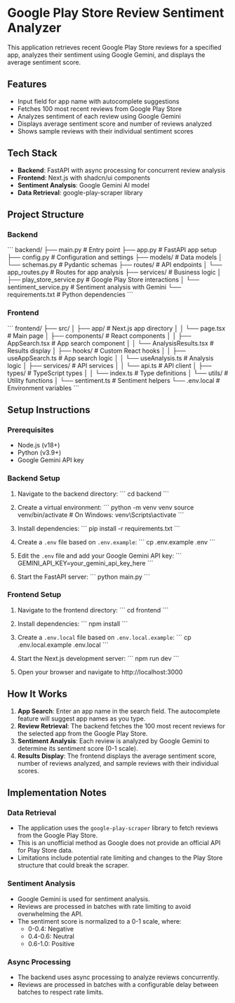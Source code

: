 # Google Play Store Review Sentiment Analyzer

This application retrieves recent Google Play Store reviews for a specified app, analyzes their sentiment using Google Gemini, and displays the average sentiment score.

## Features

- Input field for app name with autocomplete suggestions
- Fetches 100 most recent reviews from Google Play Store
- Analyzes sentiment of each review using Google Gemini
- Displays average sentiment score and number of reviews analyzed
- Shows sample reviews with their individual sentiment scores

## Tech Stack

- **Backend**: FastAPI with async processing for concurrent review analysis
- **Frontend**: Next.js with shadcn/ui components
- **Sentiment Analysis**: Google Gemini AI model
- **Data Retrieval**: google-play-scraper library

## Project Structure

### Backend

\`\`\`
backend/
├── main.py                 # Entry point
├── app.py                  # FastAPI app setup
├── config.py               # Configuration and settings
├── models/                 # Data models
│   └── schemas.py          # Pydantic schemas
├── routes/                 # API endpoints
│   └── app_routes.py       # Routes for app analysis
├── services/               # Business logic
│   ├── play_store_service.py  # Google Play Store interactions
│   └── sentiment_service.py   # Sentiment analysis with Gemini
└── requirements.txt        # Python dependencies
\`\`\`

### Frontend

\`\`\`
frontend/
├── src/
│   ├── app/                # Next.js app directory
│   │   └── page.tsx        # Main page
│   ├── components/         # React components
│   │   ├── AppSearch.tsx   # App search component
│   │   └── AnalysisResults.tsx  # Results display
│   ├── hooks/              # Custom React hooks
│   │   ├── useAppSearch.ts # App search logic
│   │   └── useAnalysis.ts  # Analysis logic
│   ├── services/           # API services
│   │   └── api.ts          # API client
│   ├── types/              # TypeScript types
│   │   └── index.ts        # Type definitions
│   └── utils/              # Utility functions
│       └── sentiment.ts    # Sentiment helpers
└── .env.local              # Environment variables
\`\`\`

## Setup Instructions

### Prerequisites

- Node.js (v18+)
- Python (v3.9+)
- Google Gemini API key

### Backend Setup

1. Navigate to the backend directory:
   \`\`\`
   cd backend
   \`\`\`

2. Create a virtual environment:
   \`\`\`
   python -m venv venv
   source venv/bin/activate  # On Windows: venv\Scripts\activate
   \`\`\`

3. Install dependencies:
   \`\`\`
   pip install -r requirements.txt
   \`\`\`

4. Create a `.env` file based on `.env.example`:
   \`\`\`
   cp .env.example .env
   \`\`\`

5. Edit the `.env` file and add your Google Gemini API key:
   \`\`\`
   GEMINI_API_KEY=your_gemini_api_key_here
   \`\`\`

6. Start the FastAPI server:
   \`\`\`
   python main.py
   \`\`\`

### Frontend Setup

1. Navigate to the frontend directory:
   \`\`\`
   cd frontend
   \`\`\`

2. Install dependencies:
   \`\`\`
   npm install
   \`\`\`

3. Create a `.env.local` file based on `.env.local.example`:
   \`\`\`
   cp .env.local.example .env.local
   \`\`\`

4. Start the Next.js development server:
   \`\`\`
   npm run dev
   \`\`\`

5. Open your browser and navigate to http://localhost:3000

## How It Works

1. **App Search**: Enter an app name in the search field. The autocomplete feature will suggest app names as you type.
2. **Review Retrieval**: The backend fetches the 100 most recent reviews for the selected app from the Google Play Store.
3. **Sentiment Analysis**: Each review is analyzed by Google Gemini to determine its sentiment score (0-1 scale).
4. **Results Display**: The frontend displays the average sentiment score, number of reviews analyzed, and sample reviews with their individual scores.

## Implementation Notes

### Data Retrieval

- The application uses the `google-play-scraper` library to fetch reviews from the Google Play Store.
- This is an unofficial method as Google does not provide an official API for Play Store data.
- Limitations include potential rate limiting and changes to the Play Store structure that could break the scraper.

### Sentiment Analysis

- Google Gemini is used for sentiment analysis.
- Reviews are processed in batches with rate limiting to avoid overwhelming the API.
- The sentiment score is normalized to a 0-1 scale, where:
  - 0-0.4: Negative
  - 0.4-0.6: Neutral
  - 0.6-1.0: Positive

### Async Processing

- The backend uses async processing to analyze reviews concurrently.
- Reviews are processed in batches with a configurable delay between batches to respect rate limits.
